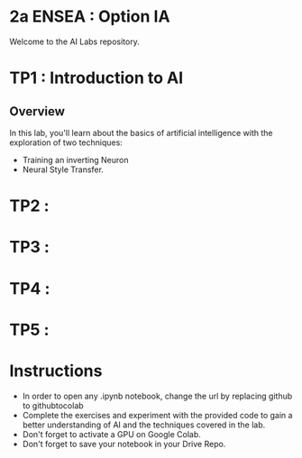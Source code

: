 # 2a ENSEA : Option IA

Welcome to the AI Labs repository.

# TP1 : Introduction to AI

## Overview

In this lab, you'll learn about the basics of artificial intelligence with the exploration of two techniques: 
  - Training an inverting Neuron 
  - Neural Style Transfer. 

# TP2 : 

# TP3 : 

# TP4 :

# TP5 : 

# Instructions

- In order to open any .ipynb notebook, change the url by replacing github to githubtocolab
- Complete the exercises and experiment with the provided code to gain a better understanding of AI and the techniques covered in the lab.
- Don't forget to activate a GPU on Google Colab.
- Don't forget to save your notebook in your Drive Repo.
